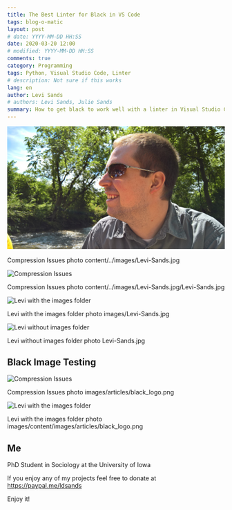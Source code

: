 ```yaml
---
title: The Best Linter for Black in VS Code
tags: blog-o-matic
layout: post
# date: YYYY-MM-DD HH:SS
date: 2020-03-20 12:00
# modified: YYYY-MM-DD HH:SS
comments: true
category: Programming
tags: Python, Visual Studio Code, Linter
# description: Not sure if this works
lang: en
author: Levi Sands
# authors: Levi Sands, Julie Sands
summary: How to get black to work well with a linter in Visual Studio Code
---
```


![Compression Issues]({photo}content/../images/Levi-Sands.jpg)

Compression Issues photo content/../images/Levi-Sands.jpg

![Compression Issues]({photo}content/images/Levi-Sands.jpg)

Compression Issues photo content/../images/Levi-Sands.jpg/Levi-Sands.jpg

![Levi with the images folder]({photo}images/Levi-Sands.jpg)

Levi with the images folder photo images/Levi-Sands.jpg

![Levi without images folder]({photo}Levi-Sands.jpg)

Levi without images folder photo Levi-Sands.jpg

## Black Image Testing

![Compression Issues]({photo}images/articles/black_logo.png)

Compression Issues photo images/articles/black_logo.png

![Levi with the images folder]({photo}content/images/articles/black_logo.png)

Levi with the images folder photo images/content/images/articles/black_logo.png

## Me

PhD Student in Sociology at the University of Iowa

If you enjoy any of my projects feel free to donate at <https://paypal.me/ldsands>

Enjoy it!

